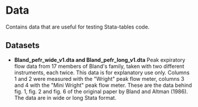 # Data
Contains data that are useful for testing Stata-tables code.

## Datasets
* **Bland_pefr_wide_v1.dta and Bland_pefr_long_v1.dta** Peak expiratory flow data from 17 members of Bland's family, taken with two different instruments, each twice. This data is for explanatory use only. Columns 1 and 2 were measured with the "Wright" peak flow meter, columns 3 and 4 with the "Mini Wright" peak flow meter. These are the data behind fig. 1, fig. 2 and fig. 6 of the original paper by Bland and Altman (1986). The data are in wide or long Stata format.
